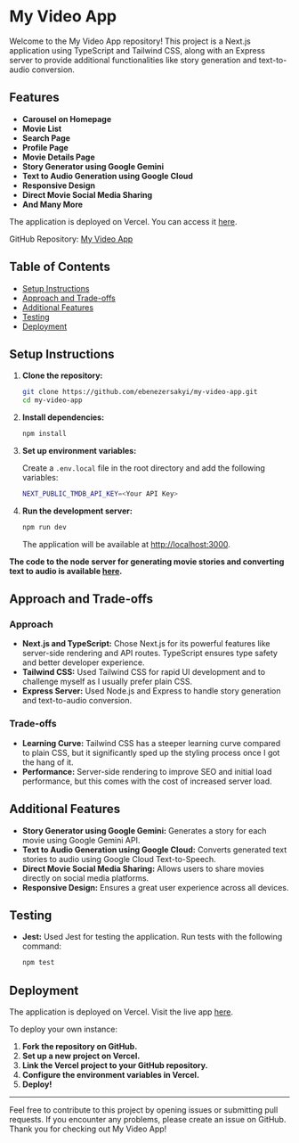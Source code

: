# My Video App

Welcome to the My Video App repository! This project is a Next.js application using TypeScript and Tailwind CSS, along with an Express server to provide additional functionalities like story generation and text-to-audio conversion.

## Features

- **Carousel on Homepage**
- **Movie List**
- **Search Page**
- **Profile Page**
- **Movie Details Page**
- **Story Generator using Google Gemini**
- **Text to Audio Generation using Google Cloud**
- **Responsive Design**
- **Direct Movie Social Media Sharing**
- **And Many More**

The application is deployed on Vercel. You can access it [here](https://assessment-video.vercel.app/).

GitHub Repository: [My Video App](https://github.com/ebenezersakyi/my-video-app.git)

## Table of Contents

- [Setup Instructions](#setup-instructions)
- [Approach and Trade-offs](#approach-and-trade-offs)
- [Additional Features](#additional-features)
- [Testing](#testing)
- [Deployment](#deployment)

## Setup Instructions

1. **Clone the repository:**

   ```sh
   git clone https://github.com/ebenezersakyi/my-video-app.git
   cd my-video-app
   ```

2. **Install dependencies:**

   ```sh
   npm install
   ```

3. **Set up environment variables:**

   Create a `.env.local` file in the root directory and add the following variables:

   ```sh
   NEXT_PUBLIC_TMDB_API_KEY=<Your API Key>
   ```

4. **Run the development server:**

   ```sh
   npm run dev
   ```

   The application will be available at [http://localhost:3000](http://localhost:3000).

**The code to the node server for generating movie stories and converting text to audio is available [here](https://github.com/ebenezersakyi/video-app-api.git).**

## Approach and Trade-offs

### Approach

- **Next.js and TypeScript:** Chose Next.js for its powerful features like server-side rendering and API routes. TypeScript ensures type safety and better developer experience.
- **Tailwind CSS:** Used Tailwind CSS for rapid UI development and to challenge myself as I usually prefer plain CSS.
- **Express Server:** Used Node.js and Express to handle story generation and text-to-audio conversion.

### Trade-offs

- **Learning Curve:** Tailwind CSS has a steeper learning curve compared to plain CSS, but it significantly sped up the styling process once I got the hang of it.
- **Performance:** Server-side rendering to improve SEO and initial load performance, but this comes with the cost of increased server load.

## Additional Features

- **Story Generator using Google Gemini:** Generates a story for each movie using Google Gemini API.
- **Text to Audio Generation using Google Cloud:** Converts generated text stories to audio using Google Cloud Text-to-Speech.
- **Direct Movie Social Media Sharing:** Allows users to share movies directly on social media platforms.
- **Responsive Design:** Ensures a great user experience across all devices.

## Testing

- **Jest:** Used Jest for testing the application. Run tests with the following command:

  ```sh
  npm test
  ```

## Deployment

The application is deployed on Vercel. Visit the live app [here](https://assessment-video.vercel.app/).

To deploy your own instance:

1. **Fork the repository on GitHub.**
2. **Set up a new project on Vercel.**
3. **Link the Vercel project to your GitHub repository.**
4. **Configure the environment variables in Vercel.**
5. **Deploy!**

---

Feel free to contribute to this project by opening issues or submitting pull requests. If you encounter any problems, please create an issue on GitHub. Thank you for checking out My Video App!
